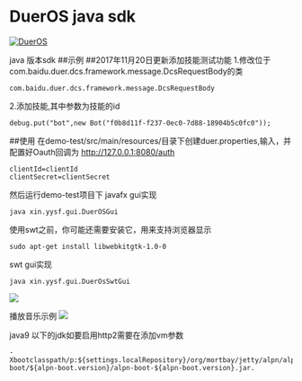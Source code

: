 # DuerOS java sdk

[![DuerOS](http://duer.bdstatic.com/saiya/dueros_static_79c1cb0828ef81e9863d87b7c5a154c2/statics/images//dumi/logo2.png)](http://duer.bdstatic.com)

java 版本sdk
##示例
##2017年11月20日更新添加技能测试功能
1.修改位于com.baidu.duer.dcs.framework.message.DcsRequestBody的类
```
com.baidu.duer.dcs.framework.message.DcsRequestBody
```
2.添加技能,其中参数为技能的id
```
debug.put("bot",new Bot("f0b8d11f-f237-0ec0-7d88-18904b5c0fc0"));
```
##使用
在demo-test/src/main/resources/目录下创建duer.properties,输入，并配置好Oauth回调为
http://127.0.0.1:8080/auth
```
clientId=clientId
clientSecret=clientSecret
```
然后运行demo-test项目下
javafx gui实现
```
java xin.yysf.gui.DuerOSGui
```
使用swt之前，你可能还需要安装它，用来支持浏览器显示
````
sudo apt-get install libwebkitgtk-1.0-0
````
swt gui实现
```
java xin.yysf.gui.DuerOsSwtGui
```
![](https://raw.githubusercontent.com/microxdd/dueros/master/duer/STEP1.jpg)

播放音乐示例
![](https://raw.githubusercontent.com/microxdd/dueros/master/duer/STEP2.jpg)

java9 以下的jdk如要启用http2需要在添加vm参数
```
-Xbootclasspath/p:${settings.localRepository}/org/mortbay/jetty/alpn/alpn-boot/${alpn-boot.version}/alpn-boot-${alpn-boot.version}.jar.
```

